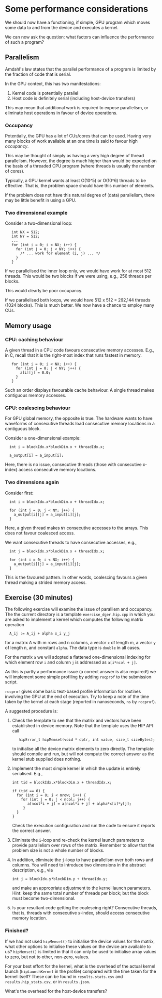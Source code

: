 # Some performance considerations

We should now have a functioning, if simple, GPU program which moves
some data to and from the device and executes a kernel.

We can now ask the question: what factors can influence the
performance of such a program?


## Parallelism

Amdahl's law states that the parallel performance of a program is
limited by the fraction of code that is serial.

In the GPU context, this has two manifestations:

1. Kernel code is potentially parallel
2. Host code is definitely serial (including host-device transfers)

This may mean that additional work is required to expose parallelism,
or eliminate host operations in favour of device operations.

### Occupancy

Potentially, the GPU has a lot of CUs/cores that can be used. Having very
many blocks of work available at an one time is said to favour
high *occupancy*.

This may be thought of simply as having a very high degree of thread
parallelism. However, the degree is much higher than would be expected
on the basis of a threaded CPU program (where threads is usually the
number of cores).

Typically, a GPU kernel wants at least O(10^5) or O(10^6) threads to be
effective. That is, the problem space should have this number of elements.

If the problem does not have this natural degree of (data) parallelism,
there may be little benefit in using a GPU.

### Two dimensional example

Consider a two-dimensional loop:
```
   int NX = 512;
   int NY = 512;
   ...
   for (int i = 0; i < NX; i++) {
     for (int j = 0; j < NY; j++) {
       /* ... work for element (i, j) ... */
     }
   }
```

If we parallelised the inner loop only, we would have work for at most
512 threads. This would be two blocks if we were using, e.g., 256 threads
per blocks.

This would clearly be poor occupancy.


If we parallelised both loops, we would have 512 x 512 = 262,144 threads
(1024 blocks). This is much better. We now have a chance to employ many
CUs.

## Memory usage

### CPU: caching behaviour

A given thread in a CPU code favours consecutive memory accesses.
E.g., in C, recall that it is the right-most index that runs
fastest in memory.
```
   for (int i = 0; i < NX; i++) {
     for (int j = 0; j < NY; j++) {
       a[i][j] = 0.0;
     }
   }
```
Such an order displays favourable cache behaviour. A single thread makes
contiguous memory accesses.


### GPU: coalescing behaviour

For GPU global memory, the opposite is true. The hardware wants
to have waveforms of consecutive threads load consecutive memory
locations in a contiguous block.

Consider a one-dimensional example:
```
  int i = blockIdx.x*blockDim.x + threadIdx.x;

  a_output[i] = a_input[i];
```
Here, there is no issue, consecutive threads (those with consecutive
x-index) access consecutive memory locations.


### Two dimensions again

Consider first:
```
  int i = blockIdx.x*blockDim.x + threadIdx.x;

  for (int j = 0; j < NY; j++) {
    a_output[i][j] = a_input[i][j];
  }
```
Here, a given thread makes `NY` consecutive accesses to the arrays. This
does not favour coalesced access.

We want consecutive threads to have consecutive accesses, e.g.,
```
  int j = blockIdx.x*blockDim.x + threadIdx.x;

  for (int i = 0; i < NX; i++) {
    a_output[i][j] = a_input[i][j];
  }
```

This is the favoured pattern. In other words, coalescing favours a given
thread making a strided memory access.


## Exercise (30 minutes)

The following exercise will examine the issue of paralllem and occupancy.
The the current directory is a template `exercise_dger.hip.cpp` in which you
are asked to implement a kernel which computes the following matrix
operation
```
  A_ij := A_ij + alpha x_i y_j
```
for a matrix A with m rows and n columns, a vector `x` of length m, a
vector `y` of length n, and constant `alpha`. The data type is
`double` in all cases.

For the matrix `a` we will adopted a flattened one-dimensional indexing
for which element row `i` and column `j` is addressed as `a[i*ncol + j]`.

As this is partly a performance issue (a correct answer is also required!)
we will implement some simple profiling by adding `rocprof` to the submission
script.

`rocprof` gives some basic text-based profile information for routines involving
the GPU at the end of execution. Try to keep a note of the time taken by the
kernel at each stage (reported in nanoseconds, `ns` by `rocprof`).


A suggested procedure is:
1. Check the template to see that the matrix and vectors have been established
   in device memory. Note that the template uses the HIP API call
   ```
      hipError_t hipMemset(void * dptr, int value, size_t sizeBytes);
   ```
   to initialise all the device matrix elements to zero directly. The template
   should compile and run, but will not compute the correct answer as the
   kernel stub supplied does nothing.
2. Implement the most simple kernel in which the update is entirely
   serialised. E.g.,
   ```
   int tid = blockIdx.x*blockDim.x + threadIdx.x;

   if (tid == 0) {
     for (int i = 0; i < mrow; i++) {
       for (int j = 0; j < ncol; j++) {
          a[ncol*i + j] = a[ncol*i + j] + alpha*x[i]*y[j];
        }
     }
   }
   ```
   Check the execution configuration and run the code to ensure it reports
   the correct answer.

3. Eliminate the `i`-loop and re-check the kernel launch parameters to
   provide parallelism over rows of the matrix.
   Remember to allow that the problem size is not a whole number
   of blocks.

4. In addition, eliminate the `j`-loop to have parallelism over
   both rows and columns. You will need to introduce two dimensions
   in the abstract description, e.g., via
   ```
   int j = blockIdx.y*blockDim.y + threadIdx.y;
   ```
   and make an appropriate adjustment to the kernel launch parameters.
   Hint: keep the same total number of threads per block; but the block
   must become two-dimensional.

5. Is your resultant code getting the coalescing right? Consecutive
   threads, that is, threads with consecutive $x$-index, should
   access consecutive memory location.



### Finished?

If we had not used `hipMemset()` to initialise the device values for
the matrix, what other options to initialise these values on the device
are available to us? `hipMemset()` is limited in that it can only be
used to initialise array values to zero, but not to other, non-zero, values.

For your best effort for the kernel, what is the overhead of the actual kernel
launch (`hipLaunchKernel` in the profile) compared with the time taken for the
kernel itself? These can be found in `results.stats.csv` and
`results.hip_stats.csv`, or in `results.json`.

What's the overhead for the host-device transfers?
